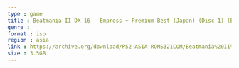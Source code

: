 ```yaml
---
type : game
title : Beatmania II DX 16 - Empress + Premium Best (Japan) (Disc 1) (Empress Disc)
genre : 
format : iso
region : asia
link : https://archive.org/download/PS2-ASIA-ROMS321COM/Beatmania%20II%20DX%2016%20-%20Empress%20%2B%20Premium%20Best%20%28Japan%29%20%28Disc%201%29%20%28Empress%20Disc%29.7z
size : 3.5GB
---
```

